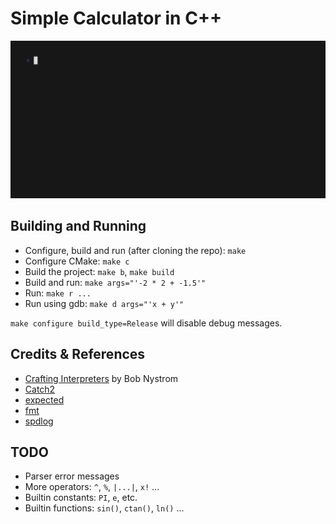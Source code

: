 # Simple Calculator in C++

![preview.gif](.github/preview.gif)

## Building and Running
- Configure, build and run (after cloning the repo): `make`
- Configure CMake: `make c`
- Build the project: `make b`, `make build`
- Build and run: `make args="'-2 * 2 + -1.5'"`
- Run: `make r ...`
- Run using gdb: `make d args="'x + y'"`

`make configure build_type=Release` will disable debug messages.

## Credits & References
- [Crafting Interpreters](https://craftinginterpreters.com/) by Bob Nystrom
- [Catch2](https://github.com/catchorg/Catch2/)
- [expected](https://github.com/TartanLlama/expected)
- [fmt](https://github.com/fmtlib/fmt)
- [spdlog](https://github.com/gabime/spdlog)

## TODO
- Parser error messages
- More operators: `^`, `%`, `|...|`, `x!` ...
- Builtin constants: `PI`, `e`, etc.
- Builtin functions: `sin()`, `ctan()`, `ln()` ...
